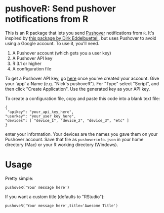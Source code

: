 # pushoveR: Send pushover notifications from R

This is an R package that lets you send [Pushover](https://pushover.net) notifications from `R`. It's inspired by [this package by Dirk Eddelbuettel
](http://dirk.eddelbuettel.com/code/rpushbullet.html), but uses Pushover to avoid using a Google account. To use it, you'll need.

1. A Pushover account (which gets you a user key)
2. A Pushover API key
3. R 3.1 or higher
4. A configuration file

To get a Pushover API key, go [here](https://pushover.net/apps/build) once you've created your account. Give your 'app' a Name (e.g. "Nick's pushoveR"). For "Type" select "Script", and then click "Create Application". Use the generated key as your API key.

To create a configuration file, copy and paste this code into a blank text file:

```
{
 "apikey": "your_api_key_here",
"userkey": "your_user_key_here",
"devices": [ "device_1", "device_2", "device_3", "etc" ] 
}
```

enter your information. Your devices are the names you gave them on your Pushover account. Save that file as `pushoverinfo.json` in your home directory (Mac) or your R working directory (Windows).

# Usage

Pretty simple:

```
pushoveR('Your message here')
```

If you want a custom title (defaults to "RStudio"):

```
pushoveR('Your message here',title='Awesome Title')
```